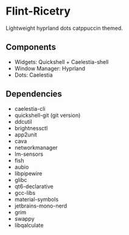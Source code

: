 # Flint-Ricetry

Lightweight hyprland dots catppuccin themed.

## Components

- Widgets: Quickshell + Caelestia-shell  
- Window Manager: Hyprland  
- Dots: Caelestia

## Dependencies

- caelestia-cli  
- quickshell-git (git version)  
- ddcutil  
- brightnessctl  
- app2unit  
- cava  
- networkmanager  
- lm-sensors  
- fish  
- aubio  
- libpipewire  
- glibc  
- qt6-declarative  
- gcc-libs  
- material-symbols  
- jetbrains-mono-nerd  
- grim  
- swappy  
- libqalculate
